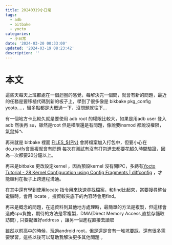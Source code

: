 ```yaml
---
title: 20240319小日常
tags:
  - adb
  - bitbake
  - yocto
categories:
  - 小日常
date: '2024-03-20 00:33:00'
updated: '2024-03-19 08:23:42'
description: ''
---
```

# 本文

這些天每天上班都處在一個迴圈的感覺，每解決完一個問，就會有新的問題，最近的任務是要移植代碼到新的板子上，學到了很多像是 bikbake pkg_config ycoto....，蠻多點都是大概過一下，沒問題就往下...

有一個地方卡比較久就是要使用 adb root 的權限比較大，如果是用adb user 登入adb  然後再 su，雖然是root 但是權限還是有問題，像說要insmod 都說沒權限，氣鼠掉ㄟ
 <!-- more -->
 
再來就是 bitbake 裡面 [FILES_${PN}](https://blog.csdn.net/u014603518/article/details/127800875) 會將檔案加入打包中，但要小心在do_rootfs會重複就會有問題
每次在測試有沒有打包進去都要花超久時間驗證，因為一次都要20分鐘以上。

再來是bitbake 更改設定kernel ，因為預設kernel 沒有開IPC，多虧有[Yocto Tutorial - 28 Kernel Configuration using Config Fragments | diffconfig](https://www.youtube.com/watch?v=uErrAUtxgt4&list=PLwqS94HTEwpQmgL1UsSwNk_2tQdzq3eVJ&index=45&ab_channel=Tech-A-Byte)
，才能順利在板子上跨進程溝通。

在其中還有學到使用locate 指令用來快速尋找檔案，和find比起來，當要搜尋整台電腦時，會用 locate ，搜資較夾底下的內容時會用find。

再來是概念的問題，在送資料到其他地方處理時，最簡單的方法是複製，但這樣會造成cpu負擔，期待的方法是零複製，DMA(Direct Memory Access,直接存儲取訪問) , 只要配置好address ，讓另一個進程直接去讀取

雖然以前高中的時候，玩過android root，但是還是會有一堆坑要踩，還有很多需要學習，這些以後可以幫助我解決更多其他問題 。

